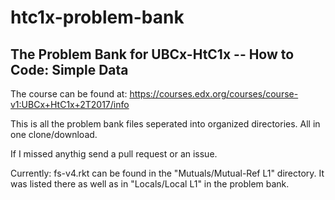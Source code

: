# htc1x-problem-bank

## The Problem Bank for UBCx-HtC1x -- How to Code: Simple Data

The course can be found at:
https://courses.edx.org/courses/course-v1:UBCx+HtC1x+2T2017/info

This is all the problem bank files seperated into organized directories.
All in one clone/download.

If I missed anythig send a pull request or an issue.

Currently:
fs-v4.rkt  can be found in the "Mutuals/Mutual-Ref L1" directory.
It was listed there as well as in "Locals/Local L1" in the problem bank.
